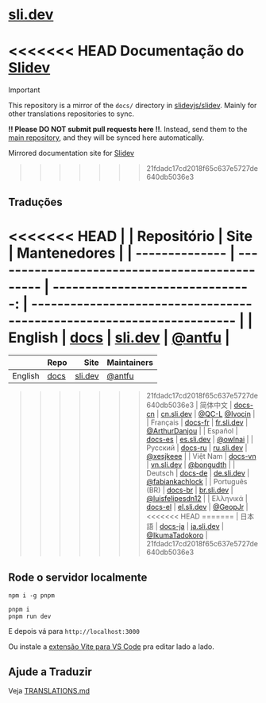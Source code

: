 # [sli.dev](https://sli.dev)

<<<<<<< HEAD
Documentação do [Slidev](https://github.com/slidevjs/slidev)
=======
> [!IMPORTANT]
> This repository is a mirror of the `docs/` directory in [slidevjs/slidev](https://github.com/slidevjs/slidev/tree/main/docs). Mainly for other translations repositories to sync.
>
> **‼️ Please DO NOT submit pull requests here ‼️**. Instead, send them to the [main repository](https://github.com/slidevjs/slidev), and they will be synced here automatically.

Mirrored documentation site for [Slidev](https://github.com/slidevjs/slidev)
>>>>>>> 21fdadc17cd2018f65c637e5727de640db5036e3

## Traduções

<<<<<<< HEAD
|                | Repositório                                    |                             Site | Mantenedores                                                          |
| -------------- | ---------------------------------------------- | -------------------------------: | --------------------------------------------------------------------- |
| English        | [docs](https://github.com/slidevjs/docs)       |       [sli.dev](https://sli.dev) | [@antfu](https://github.com/antfu)                                    |
=======
|                | Repo                                           |                             Site | Maintainers                                                           |
| -------------- | ---------------------------------------------- | -------------------------------: | --------------------------------------------------------------------- |
| English        | [docs](https://github.com/slidevjs/slidev/tree/main/docs)       |       [sli.dev](https://sli.dev) | [@antfu](https://github.com/antfu)                                    |
>>>>>>> 21fdadc17cd2018f65c637e5727de640db5036e3
| 简体中文       | [docs-cn](https://github.com/slidevjs/docs-cn) | [cn.sli.dev](https://cn.sli.dev) | [@QC-L](https://github.com/QC-L) [@Ivocin](https://github.com/Ivocin) |
| Français       | [docs-fr](https://github.com/slidevjs/docs-fr) | [fr.sli.dev](https://fr.sli.dev) | [@ArthurDanjou](https://github.com/ArthurDanjou)                      |
| Español        | [docs-es](https://github.com/slidevjs/docs-es) | [es.sli.dev](https://es.sli.dev) | [@owlnai](https://github.com/owlnai)                                  |
| Русский        | [docs-ru](https://github.com/slidevjs/docs-ru) | [ru.sli.dev](https://ru.sli.dev) | [@xesjkeee](https://github.com/xesjkeee)                              |
| Việt Nam       | [docs-vn](https://github.com/slidevjs/docs-vn) | [vn.sli.dev](https://vn.sli.dev) | [@bongudth](https://github.com/bongudth)                              |
| Deutsch        | [docs-de](https://github.com/slidevjs/docs-de) | [de.sli.dev](https://de.sli.dev) | [@fabiankachlock](https://github.com/fabiankachlock)                  |
| Português (BR) | [docs-br](https://github.com/slidevjs/docs-br) | [br.sli.dev](https://br.sli.dev) | [@luisfelipesdn12](https://github.com/luisfelipesdn12)                |
| Ελληνικά       | [docs-el](https://github.com/slidevjs/docs-el) | [el.sli.dev](https://el.sli.dev) | [@GeopJr](https://github.com/GeopJr)                                  |
<<<<<<< HEAD
=======
| 日本語         | [docs-ja](https://github.com/slidevjs/docs-el) | [ja.sli.dev](https://ja.sli.dev) | [@IkumaTadokoro](https://github.com/IkumaTadokoro)                    |
>>>>>>> 21fdadc17cd2018f65c637e5727de640db5036e3

## Rode o servidor localmente

```
npm i -g pnpm

pnpm i
pnpm run dev
```

E depois vá para `http://localhost:3000`

Ou instale a [extensão Vite para VS Code](https://marketplace.visualstudio.com/items?itemName=antfu.vite) pra editar lado a lado.

## Ajude a Traduzir

Veja [TRANSLATIONS.md](/TRANSLATIONS.md)
